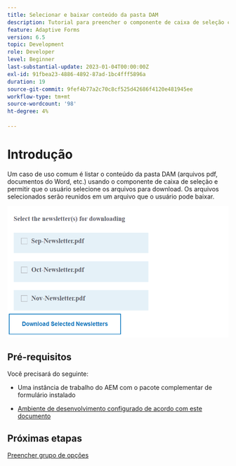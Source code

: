```yaml
---
title: Selecionar e baixar conteúdo da pasta DAM
description: Tutorial para preencher o componente de caixa de seleção com o conteúdo da pasta do DAM e permitir que o usuário baixe o conteúdo selecionado.
feature: Adaptive Forms
version: 6.5
topic: Development
role: Developer
level: Beginner
last-substantial-update: 2023-01-04T00:00:00Z
exl-id: 91fbea23-4886-4892-87ad-1bc4fff5896a
duration: 19
source-git-commit: 9fef4b77a2c70c8cf525d42686f4120e481945ee
workflow-type: tm+mt
source-wordcount: '98'
ht-degree: 4%

---
```


# Introdução

Um caso de uso comum é listar o conteúdo da pasta DAM (arquivos pdf, documentos do Word, etc.) usando o componente de caixa de seleção e permitir que o usuário selecione os arquivos para download. Os arquivos selecionados serão reunidos em um arquivo que o usuário pode baixar.

![caso de uso](assets/newsletters-download1.png)

## Pré-requisitos

Você precisará do seguinte:

* Uma instância de trabalho do AEM com o pacote complementar de formulário instalado

* [Ambiente de desenvolvimento configurado de acordo com este documento](https://experienceleague.adobe.com/docs/experience-manager-learn/forms/creating-your-first-osgi-bundle/create-your-first-osgi-bundle.html)

## Próximas etapas

[Preencher grupo de opções](./populating-choice-group-with-dam-folder-content.md)
